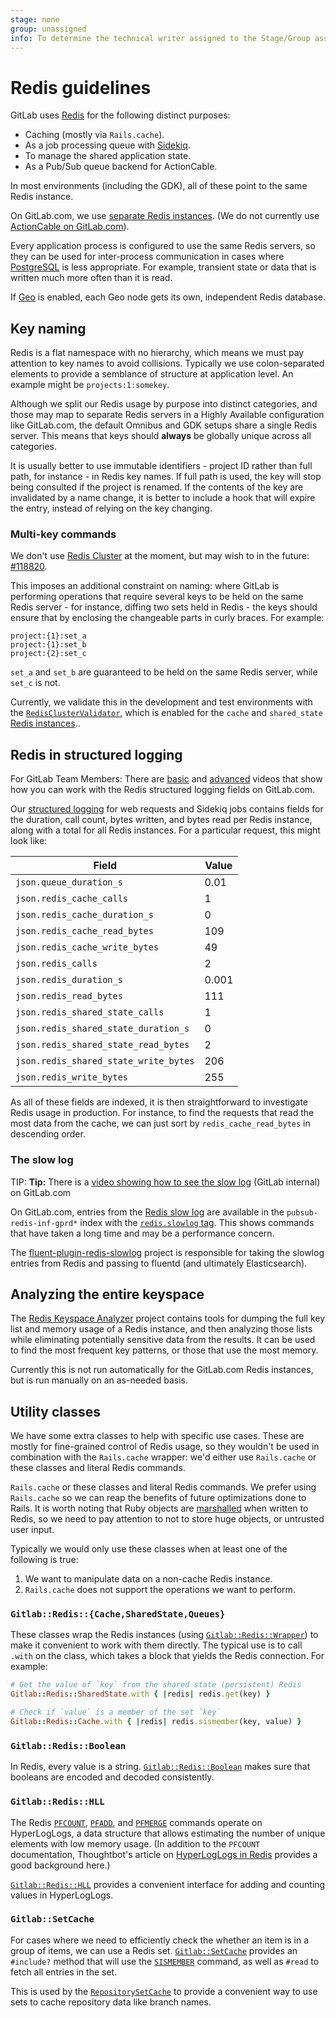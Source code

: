 ```yaml
---
stage: none
group: unassigned
info: To determine the technical writer assigned to the Stage/Group associated with this page, see https://about.gitlab.com/handbook/engineering/ux/technical-writing/#designated-technical-writers
---
```


# Redis guidelines

GitLab uses [Redis](https://redis.io) for the following distinct purposes:

- Caching (mostly via `Rails.cache`).
- As a job processing queue with [Sidekiq](sidekiq_style_guide.md).
- To manage the shared application state.
- As a Pub/Sub queue backend for ActionCable.

In most environments (including the GDK), all of these point to the same
Redis instance.

On GitLab.com, we use [separate Redis
instances](../administration/redis/replication_and_failover.md#running-multiple-redis-clusters).
(We do not currently use [ActionCable on
GitLab.com](https://gitlab.com/groups/gitlab-com/gl-infra/-/epics/228)).

Every application process is configured to use the same Redis servers, so they
can be used for inter-process communication in cases where [PostgreSQL](sql.md)
is less appropriate. For example, transient state or data that is written much
more often than it is read.

If [Geo](geo.md) is enabled, each Geo node gets its own, independent Redis
database.

## Key naming

Redis is a flat namespace with no hierarchy, which means we must pay attention
to key names to avoid collisions. Typically we use colon-separated elements to
provide a semblance of structure at application level. An example might be
`projects:1:somekey`.

Although we split our Redis usage by purpose into distinct categories, and
those may map to separate Redis servers in a Highly Available
configuration like GitLab.com, the default Omnibus and GDK setups share
a single Redis server. This means that keys should **always** be
globally unique across all categories.

It is usually better to use immutable identifiers - project ID rather than
full path, for instance - in Redis key names. If full path is used, the key will
stop being consulted if the project is renamed. If the contents of the key are
invalidated by a name change, it is better to include a hook that will expire
the entry, instead of relying on the key changing.

### Multi-key commands

We don't use [Redis Cluster](https://redis.io/topics/cluster-tutorial) at the
moment, but may wish to in the future: [#118820](https://gitlab.com/gitlab-org/gitlab/-/issues/118820).

This imposes an additional constraint on naming: where GitLab is performing
operations that require several keys to be held on the same Redis server - for
instance, diffing two sets held in Redis - the keys should ensure that by
enclosing the changeable parts in curly braces.
For example:

```plaintext
project:{1}:set_a
project:{1}:set_b
project:{2}:set_c
```

`set_a` and `set_b` are guaranteed to be held on the same Redis server, while `set_c` is not.

Currently, we validate this in the development and test environments
with the [`RedisClusterValidator`](https://gitlab.com/gitlab-org/gitlab/-/blob/master/lib/gitlab/instrumentation/redis_cluster_validator.rb),
which is enabled for the `cache` and `shared_state`
[Redis instances](https://docs.gitlab.com/omnibus/settings/redis.html#running-with-multiple-redis-instances)..

## Redis in structured logging

For GitLab Team Members: There are [basic](https://www.youtube.com/watch?v=Uhdj19Dc6vU) and
[advanced](https://youtu.be/jw1Wv2IJxzs) videos that show how you can work with the Redis
structured logging fields on GitLab.com.

Our [structured logging](logging.md#use-structured-json-logging) for web
requests and Sidekiq jobs contains fields for the duration, call count,
bytes written, and bytes read per Redis instance, along with a total for
all Redis instances. For a particular request, this might look like:

| Field | Value |
| --- | --- |
| `json.queue_duration_s` | 0.01 |
| `json.redis_cache_calls` | 1 |
| `json.redis_cache_duration_s` | 0 |
| `json.redis_cache_read_bytes` | 109 |
| `json.redis_cache_write_bytes` | 49 |
| `json.redis_calls` | 2 |
| `json.redis_duration_s` | 0.001 |
| `json.redis_read_bytes` | 111 |
| `json.redis_shared_state_calls` | 1 |
| `json.redis_shared_state_duration_s` | 0 |
| `json.redis_shared_state_read_bytes` | 2 |
| `json.redis_shared_state_write_bytes` | 206 |
| `json.redis_write_bytes` | 255 |

As all of these fields are indexed, it is then straightforward to
investigate Redis usage in production. For instance, to find the
requests that read the most data from the cache, we can just sort by
`redis_cache_read_bytes` in descending order.

### The slow log

TIP: **Tip:**
There is a [video showing how to see the slow log](https://youtu.be/BBI68QuYRH8) (GitLab internal)
on GitLab.com

On GitLab.com, entries from the [Redis
slow log](https://redis.io/commands/slowlog) are available in the
`pubsub-redis-inf-gprd*` index with the [`redis.slowlog`
tag](https://log.gprd.gitlab.net/app/kibana#/discover?_g=(filters:!(),refreshInterval:(pause:!t,value:0),time:(from:now-1d,to:now))&_a=(columns:!(json.type,json.command,json.exec_time_s),filters:!(('$state':(store:appState),meta:(alias:!n,disabled:!f,index:AWSQX_Vf93rHTYrsexmk,key:json.tag,negate:!f,params:(query:redis.slowlog),type:phrase),query:(match:(json.tag:(query:redis.slowlog,type:phrase))))),index:AWSQX_Vf93rHTYrsexmk)).
This shows commands that have taken a long time and may be a performance
concern.

The
[fluent-plugin-redis-slowlog](https://gitlab.com/gitlab-org/fluent-plugin-redis-slowlog)
project is responsible for taking the slowlog entries from Redis and
passing to fluentd (and ultimately Elasticsearch).

## Analyzing the entire keyspace

The [Redis Keyspace
Analyzer](https://gitlab.com/gitlab-com/gl-infra/redis-keyspace-analyzer)
project contains tools for dumping the full key list and memory usage of a Redis
instance, and then analyzing those lists while eliminating potentially sensitive
data from the results. It can be used to find the most frequent key patterns, or
those that use the most memory.

Currently this is not run automatically for the GitLab.com Redis instances, but
is run manually on an as-needed basis.

## Utility classes

We have some extra classes to help with specific use cases. These are
mostly for fine-grained control of Redis usage, so they wouldn't be used
in combination with the `Rails.cache` wrapper: we'd either use
`Rails.cache` or these classes and literal Redis commands.

`Rails.cache` or these classes and literal Redis commands. We prefer
using `Rails.cache` so we can reap the benefits of future optimizations
done to Rails. It is worth noting that Ruby objects are
[marshalled](https://github.com/rails/rails/blob/v6.0.3.1/activesupport/lib/active_support/cache/redis_cache_store.rb#L447)
when written to Redis, so we need to pay attention to not to store huge
objects, or untrusted user input.

Typically we would only use these classes when at least one of the
following is true:

1. We want to manipulate data on a non-cache Redis instance.
1. `Rails.cache` does not support the operations we want to perform.

### `Gitlab::Redis::{Cache,SharedState,Queues}`

These classes wrap the Redis instances (using
[`Gitlab::Redis::Wrapper`](https://gitlab.com/gitlab-org/gitlab/blob/master/lib/gitlab/redis/wrapper.rb))
to make it convenient to work with them directly. The typical use is to
call `.with` on the class, which takes a block that yields the Redis
connection. For example:

```ruby
# Get the value of `key` from the shared state (persistent) Redis
Gitlab::Redis::SharedState.with { |redis| redis.get(key) }

# Check if `value` is a member of the set `key`
Gitlab::Redis::Cache.with { |redis| redis.sismember(key, value) }
```

### `Gitlab::Redis::Boolean`

In Redis, every value is a string.
[`Gitlab::Redis::Boolean`](https://gitlab.com/gitlab-org/gitlab/blob/master/lib/gitlab/redis/boolean.rb)
makes sure that booleans are encoded and decoded consistently.

### `Gitlab::Redis::HLL`

The Redis [`PFCOUNT`](https://redis.io/commands/pfcount),
[`PFADD`](https://redis.io/commands/pfadd), and
[`PFMERGE`](https://redis.io/commands/pfmergge) commands operate on
HyperLogLogs, a data structure that allows estimating the number of unique
elements with low memory usage. (In addition to the `PFCOUNT` documentation,
Thoughtbot's article on [HyperLogLogs in
Redis](https://thoughtbot.com/blog/hyperloglogs-in-redis) provides a good
background here.)

[`Gitlab::Redis::HLL`](https://gitlab.com/gitlab-org/gitlab/blob/master/lib/gitlab/redis/hll.rb)
provides a convenient interface for adding and counting values in HyperLogLogs.

### `Gitlab::SetCache`

For cases where we need to efficiently check the whether an item is in a group
of items, we can use a Redis set.
[`Gitlab::SetCache`](https://gitlab.com/gitlab-org/gitlab/blob/master/lib/gitlab/set_cache.rb)
provides an `#include?` method that will use the
[`SISMEMBER`](https://redis.io/commands/sismember) command, as well as `#read`
to fetch all entries in the set.

This is used by the
[`RepositorySetCache`](https://gitlab.com/gitlab-org/gitlab/blob/master/lib/gitlab/repository_set_cache.rb)
to provide a convenient way to use sets to cache repository data like branch
names.
